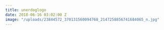 ```yaml
---
title: unerdoglogo
date: 2018-06-16 03:02:00 Z
image: "/uploads/23844572_370131560094768_2147258856741684065_n.jpg"
---
```


